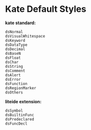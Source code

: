 Kate Default Styles
===================

**kate standard:**

	dsNormal
	dsVisualWhitespace
	dsKeyword
	dsDataType
	dsDecimal
	dsBaseN
	dsFloat
	dsChar
	dsString
	dsComment
	dsAlert
	dsError
	dsFunction
	dsRegionMarker
	dsOthers

**liteide extension:**

	dsSymbol
	dsBuiltinFunc
	dsPredeclared
	dsFuncDecl
